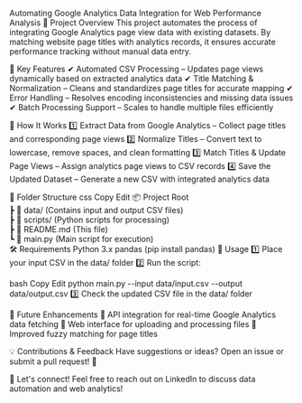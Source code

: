Automating Google Analytics Data Integration for Web Performance Analysis
📌 Project Overview
This project automates the process of integrating Google Analytics page view data with existing datasets. By matching website page titles with analytics records, it ensures accurate performance tracking without manual data entry.

🔹 Key Features
✔ Automated CSV Processing – Updates page views dynamically based on extracted analytics data
✔ Title Matching & Normalization – Cleans and standardizes page titles for accurate mapping
✔ Error Handling – Resolves encoding inconsistencies and missing data issues
✔ Batch Processing Support – Scales to handle multiple files efficiently

🚀 How It Works
1️⃣ Extract Data from Google Analytics – Collect page titles and corresponding page views
2️⃣ Normalize Titles – Convert text to lowercase, remove spaces, and clean formatting
3️⃣ Match Titles & Update Page Views – Assign analytics page views to CSV records
4️⃣ Save the Updated Dataset – Generate a new CSV with integrated analytics data

📂 Folder Structure
css
Copy
Edit
📦 Project Root  
 ┣ 📂 data/ (Contains input and output CSV files)  
 ┣ 📂 scripts/ (Python scripts for processing)  
 ┣ 📜 README.md (This file)  
 ┗ 📜 main.py (Main script for execution)  
🛠 Requirements
Python 3.x
pandas (pip install pandas)
🔧 Usage
1️⃣ Place your input CSV in the data/ folder
2️⃣ Run the script:

bash
Copy
Edit
python main.py --input data/input.csv --output data/output.csv
3️⃣ Check the updated CSV file in the data/ folder

🎯 Future Enhancements
🔹 API integration for real-time Google Analytics data fetching
🔹 Web interface for uploading and processing files
🔹 Improved fuzzy matching for page titles

💡 Contributions & Feedback
Have suggestions or ideas? Open an issue or submit a pull request! 🚀

📩 Let's connect! Feel free to reach out on LinkedIn to discuss data automation and web analytics!

